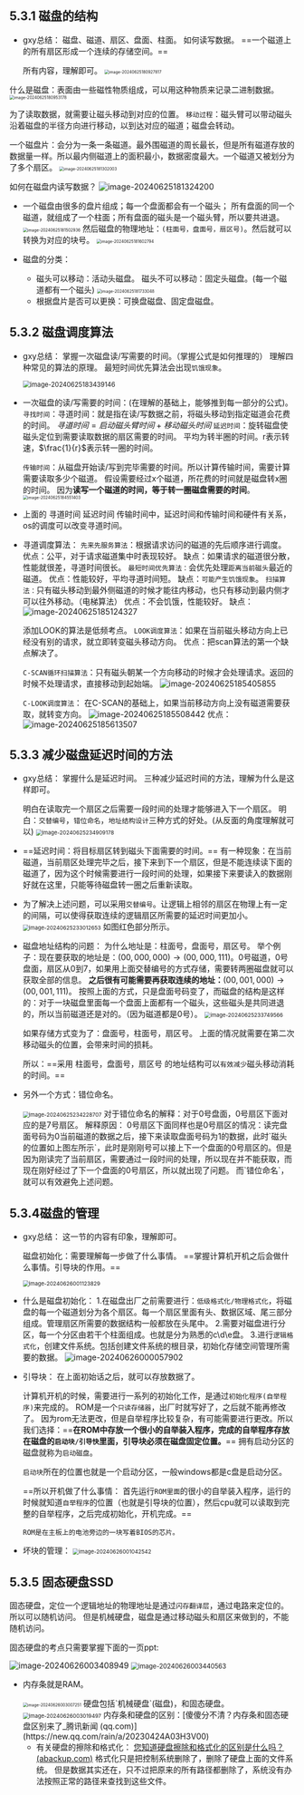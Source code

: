 5.3.1 磁盘的结构
---

* gxy总结：
  磁盘、磁道、扇区、盘面、柱面。
  如何读写数据。
  ==一个磁道上的所有扇区形成一个连续的存储空间。==

  所有内容，理解即可。
  <img src="img/image-20240625180927817.png" alt="image-20240625180927817" style="zoom: 50%;" />

什么是磁盘：表面由一些磁性物质组成，可以用这种物质来记录二进制数据。
<img src="img/image-20240625180953178.png" alt="image-20240625180953178" style="zoom:50%;" />

为了读取数据，就需要让磁头移动到对应的位置。
`移动过程`：磁头臂可以带动磁头沿着磁盘的半径方向进行移动，以到达对应的磁道；磁盘会转动。

一个磁盘片：会分为一条一条磁道。最外围磁道的周长最长，但是所有磁道存放的数据量一样。所以最内侧磁道上的面积最小，数据密度最大。一个磁道又被划分为了多个扇区。
<img src="img/image-20240625181302003.png" alt="image-20240625181302003" style="zoom:50%;" />

如何在磁盘内读写数据？
![image-20240625181324200](img/image-20240625181324200-17193104078221.png)

* 一个磁盘由很多的盘片组成；每一个盘面都会有一个磁头；
  所有盘面的同一个磁道，就组成了一个柱面；所有盘面的磁头是一个磁头臂，所以要共进退。
  <img src="img/image-20240625181502936.png" alt="image-20240625181502936" style="zoom:50%;" />
  然后磁盘的物理地址：`(柱面号，盘面号，扇区号)`。然后就可以转换为对应的块号。
  <img src="img/image-20240625181602794.png" alt="image-20240625181602794" style="zoom:50%;" />

* 磁盘的分类：
  * 磁头可以移动：活动头磁盘。
    磁头不可以移动：固定头磁盘。(每一个磁道都有一个磁头)
    <img src="img/image-20240625181733048.png" alt="image-20240625181733048" style="zoom: 50%;" />
  * 根据盘片是否可以更换：可换盘磁盘、固定盘磁盘。

5.3.2 磁盘调度算法
---

* gxy总结：
  掌握一次磁盘读/写需要的时间。（掌握公式是如何推理的）
  理解四种常见的算法的原理。
  最短时间优先算法会出现`饥饿现象`。

  <img src="img/image-20240625183439146.png" alt="image-20240625183439146" style="zoom:80%;" />

* 一次磁盘的读/写需要的时间：(在理解的基础上，能够推到每一部分的公式)。
  `寻找时间`：寻道时间：就是指在读/写数据之前，将磁头移动到指定磁道会花费的时间。 $寻道时间 = 启动磁头臂时间 + 移动磁头时间$
  `延迟时间`：旋转磁盘使磁头定位到需要读取数据的扇区需要的时间。
  平均为转半圈的时间。r表示转速，$\frac{1}{r}$表示转一圈的时间。

  `传输时间`：从磁盘开始读/写到完毕需要的时间。所以计算传输时间，需要计算需要读取多少个磁道。
  假设需要经过x个磁道，所花费的时间就是磁盘转x圈的时间。
  因为**读写一个磁道的时间，等于转一圈磁盘需要的时间**。
  <img src="img/image-20240625184551403.png" alt="image-20240625184551403" style="zoom: 50%;" />

* 上面的 寻道时间 延迟时间 传输时间中，延迟时间和传输时间和硬件有关系，os的调度可以改变寻道时间。

* 寻道调度算法：
  `先来先服务算法`：根据请求访问的磁道的先后顺序进行调度。
  优点：公平，对于请求磁道集中时表现较好。
  缺点：如果请求的磁道很分散，性能就很差，寻道时间很长。
  `最短时间优先算法：`会优先处理`距离当前磁头`最近的磁道。
  优点：性能较好，平均寻道时间短。
  缺点：`可能产生饥饿现象`。
  `扫描算法：`只有磁头移动到最外侧磁道的时候才能往内移动，也只有移动到最内侧才可以往外移动。（电梯算法）
  优点：不会饥饿，性能较好。
  缺点：
  ![image-20240625185124327](img/image-20240625185124327.png)

  添加LOOK的算法是低频考点。
  `LOOK调度算法`：如果在当前磁头移动方向上已经没有别的请求，就立即转变磁头移动方向。
  优点：把scan算法的第一个缺点解决了。
  
  `C-SCAN循环扫描算法`：只有磁头朝某一个方向移动的时候才会处理请求。返回的时候不处理请求，直接移动到起始端。
  ![image-20240625185405855](img/image-20240625185405855.png)
  
  `C-LOOK调度算法`：
  在C-SCAN的基础上，如果当前移动方向上没有磁道需要获取，就转变方向。
  ![image-20240625185508442](img/image-20240625185508442.png)
  优点：
  ![image-20240625185613507](img/image-20240625185613507.png)

5.3.3 减少磁盘延迟时间的方法
---

* gxy总结：
  掌握什么是延迟时间。
  三种减少延迟时间的方法，理解为什么是这样即可。

  明白在读取完一个扇区之后需要一段时间的处理才能够进入下一个扇区。
  明白：`交替编号`，`错位命名`，`地址结构设计`三种方式的好处。(从反面的角度理解就可以)
  <img src="img/image-20240625234909178.png" alt="image-20240625234909178" style="zoom: 67%;" />

* ==延迟时间：将目标扇区转到磁头下面需要的时间。==
  有一种现象：在当前磁道，当前扇区处理完毕之后，接下来到下一个扇区，但是不能连续读下面的磁道了，因为这个时候需要进行一段时间的处理，如果接下来要读入的数据刚好就在这里，只能等待磁盘转一圈之后重新读取。

* 为了解决上述问题，可以采用`交替编号`。让逻辑上相邻的扇区在物理上有一定的间隔，可以使得获取连续的逻辑扇区所需要的延迟时间更加小。
  <img src="img/image-20240625233012653.png" alt="image-20240625233012653" style="zoom:67%;" />
  如图红色部分所示。

* 磁盘地址结构的问题：
  为什么地址是：柱面号，盘面号，扇区号。
  举个例子：现在要获取的地址是：$(00,000,000) \rightarrow (00,000,111)$。0号磁道，0号盘面，扇区从0到7，如果用上面交替编号的方式存储，需要转两圈磁盘就可以获取全部的信息。
  **之后很有可能需要再获取连续的地址：**$(00,001,000) \rightarrow (00,001,111)$。
  按照上面的方式，只是盘面号码变了，而磁盘的结构是这样的：对于一块磁盘里面每一个盘面上面都有一个磁头，这些磁头是共同进退的，所以当前磁道还是对的。（因为磁道都是0号）。
  <img src="img/image-20240625233749566.png" alt="image-20240625233749566" style="zoom:67%;" />

  如果存储方式变为了：盘面号，柱面号，扇区号。
  上面的情况就需要在第二次移动磁头的位置，会带来时间的损耗。

  所以：==采用 柱面号，盘面号，扇区号 的地址结构可以`有效减少`磁头移动消耗的时间。==

* 另外一个方式：错位命名。

  <img src="img/image-20240625234228707.png" alt="image-20240625234228707" style="zoom:67%;" />
  对于错位命名的解释：对于0号盘面，0号扇区下面对应的是7号扇区。
  解释原因：
  0号扇区下面同样也是0号扇区的情况：读完盘面号码为0当前磁道的数据之后，接下来读取盘面号码为1的数据，此时`磁头的位置如上图左所示`，此时是刚刚号可以接上下一个盘面的0号扇区的。但是因为刚读完了当前扇区，需要通过一段时间的处理，所以现在并不能获取，而现在刚好经过了下一个盘面的0号扇区，所以就出现了问题。
  而`错位命名`，就可以有效避免上述问题。

5.3.4磁盘的管理
---

* gxy总结：
  这一节的内容有印象，理解即可。

  磁盘初始化：需要理解每一步做了什么事情。
  ==掌握计算机开机之后会做什么事情。引导块的作用。==

  <img src="img/image-20240626001123829.png" alt="image-20240626001123829" style="zoom:67%;" />

* 什么是磁盘初始化：
  1.在磁盘出厂之前需要进行：`低级格式化/物理格式化`，将磁盘的每一个磁道划分为各个扇区。每一个扇区里面有头、数据区域、尾三部分组成。管理扇区所需要的数据结构一般都放在头尾中。
  2.需要对磁盘进行分区，每一个分区由若干个柱面组成。也就是分为熟悉的c\d\e盘。
  3.进行`逻辑格式化`，创建文件系统。包括创建文件系统的根目录，初始化存储空间管理所需要的数据。
  ![image-20240626000057902](img/image-20240626000057902.png)

* 引导块：
  在上面初始话之后，就可以存放数据了。

  计算机开机的时候，需要进行一系列的初始化工作，是通过`初始化程序(自举程序)`来完成的。
  ROM是一个`只读存储器`，出厂时就写好了，之后就不能再修改了。 因为rom无法更改，但是自举程序比较复杂，有可能需要进行更改。所以我们选择：==**在ROM中存放一个很小的自举装入程序，完成的自举程序存放在磁盘的`启动块/引导快`里面，引导块必须在磁盘固定位置。**==
  拥有启动分区的磁盘就称为`启动磁盘`。

  `启动块`所在的位置也就是一个启动分区，一般windows都是c盘是启动分区。

  ==所以开机做了什么事情：
  首先运行`ROM里面`的很小的自举装入程序，运行的时候就知道`自举程序`的位置（也就是引导块的位置），然后cpu就可以读取到完整的自举程序，之后完成初始化，开机完成。==

  `ROM是在主板上的电池旁边的一块写着BIOS的芯片。`

* 坏块的管理：
  <img src="img/image-20240626001042542.png" alt="image-20240626001042542" style="zoom:67%;" />

5.3.5 固态硬盘SSD
---

固态硬盘，定位一个逻辑地址的物理地址是通过`闪存翻译层`，通过电路来定位的。所以可以随机访问。
但是机械硬盘，磁盘是通过移动磁头和扇区来做到的，不能随机访问。

固态硬盘的考点只需要掌握下面的一页ppt:

<img src="img/image-20240626003408949.png" alt="image-20240626003408949"  />
<img src="img/image-20240626003440563.png" alt="image-20240626003440563" style="zoom:80%;" />

* 内存条就是RAM。

  <img src="img/image-20240626003007251.png" alt="image-20240626003007251" style="zoom:50%;" />
  硬盘包括`机械硬盘`(磁盘)，和固态硬盘。
  <img src="img/image-20240626003019497.png" alt="image-20240626003019497" style="zoom:67%;" />
  内存条和硬盘的区别：[傻傻分不清？内存条和固态硬盘区别来了_腾讯新闻 (qq.com)](https://new.qq.com/rain/a/20230424A03H3V00)

  * 有关硬盘的擦除和格式化：
    [您知道硬盘擦除和格式化的区别是什么吗？ (abackup.com)](https://www.abackup.com/easybackup-tutorials/difference-between-hard-disk-erase-and-formatting-666.html)
    格式化只是把控制系统删除了，删除了硬盘上面的文件系统。
    但是数据其实还在，只不过把原来的所有路径都删除了，系统没有办法按照正常的路径来查找到这些文件。








